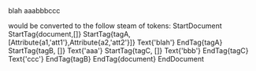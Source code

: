 <document>
  <tagA a1='att1' a2='att2'>blah</tagA>
  <tagB>aaa<tagC>bbb</tagC>ccc</tagB>
</document>

would be converted to the follow steam of tokens:
StartDocument
  StartTag{document,[]}
    StartTag{tagA,[Attribute{a1,'att1'},Attribute{a2,'att2'}]}
      Text{'blah'}
    EndTag{tagA}
    StartTag{tagB, []}
      Text{'aaa'}
      StartTag{tagC, []}
        Text{'bbb'}
      EndTag{tagC}
      Text{'ccc'}
    EndTag{tagB}
  EndTag{document}
EndDocument